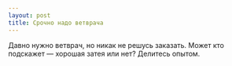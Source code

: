 ```yaml
---
layout: post 
title: Срочно надо ветврача 
--- 
```

Давно нужно ветврач, но никак не решусь заказать. Может кто подскажет — хорошая затея или нет? Делитесь опытом.
